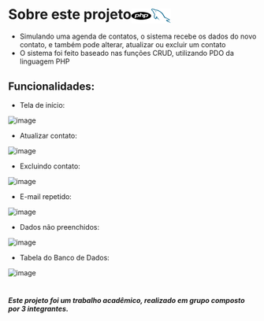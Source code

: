 # Sobre este projeto<img align="center" alt="Karen-php" height="30" width="40" src="https://raw.githubusercontent.com/devicons/devicon/master/icons/php/php-plain.svg"><img align="center" alt="Karen-sql" height="30" width="40" src="https://raw.githubusercontent.com/devicons/devicon/master/icons/mysql/mysql-original.svg">

- Simulando uma agenda de contatos, o sistema recebe os dados do novo contato, e também pode alterar, atualizar ou excluir um contato
- O sistema foi feito baseado nas funções CRUD, utilizando PDO da linguagem PHP

## Funcionalidades:

- Tela de início:

![image](https://user-images.githubusercontent.com/97055846/201999861-970ed981-a4fb-4595-b8ad-6709f2023123.png)

- Atualizar contato:

![image](https://user-images.githubusercontent.com/97055846/202000047-9f02a53f-38df-4b85-86c1-cfcc8f29db99.png)

- Excluindo contato:

![image](https://user-images.githubusercontent.com/97055846/202000129-8a9eabe1-bef6-4e32-b8ec-16a57528ae0d.png)

- E-mail repetido:

![image](https://user-images.githubusercontent.com/97055846/202000389-31bec25e-5ae0-4075-9669-efc7190b8680.png)

- Dados não preenchidos:

![image](https://user-images.githubusercontent.com/97055846/202000463-d55d0656-cfba-4a7f-abfa-b7f503c1bfb1.png)


- Tabela do Banco de Dados:

![image](https://user-images.githubusercontent.com/97055846/202001038-4e069a2d-d53d-4ba9-b03e-d8958bee3390.png)

#
##### Este projeto foi um trabalho acadêmico, realizado em grupo composto por 3 integrantes.
